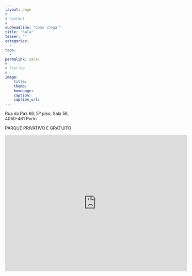 ```yaml
---
layout: page
#
# Content
#
subheadline: "Como chegar"
title: "Sala"
teaser: ""
categories:
  - 
tags:
  - 
permalink: sala/
#
# Styling
#
image:
    title:
    thumb:
    homepage:
    caption:
    caption_url:
---
```


Rua da Paz 66, 5º piso, Sala 56,  
4050-461 Porto  
  
PARQUE PRIVATIVO E GRATUITO

<iframe src="https://www.google.com/maps/embed?pb=!1m18!1m12!1m3!1d3004.0885896944246!2d-8.627168984360754!3d41.154418218367574!2m3!1f0!2f0!3f0!3m2!1i1024!2i768!4f13.1!3m3!1m2!1s0xd246506429d07df%3A0x81c594d99541b7e4!2sRua+da+Paz+66%2C+4050-311+Porto!5e0!3m2!1spt-PT!2spt!4v1506091484971" width="600" height="450" frameborder="0" style="border:0" allowfullscreen></iframe>


 [1]: #
 [2]: #
 [3]: #
 [4]: #
 [5]: #
 [6]: #
 [7]: #
 [8]: #
 [9]: #
 [10]: #
